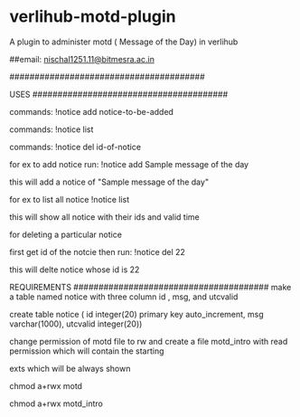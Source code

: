 verlihub-motd-plugin
====================

A plugin to administer motd ( Message of the Day) in verlihub


##email: nischal1251.11@bitmesra.ac.in

#######################################



USES
#######################################

commands: !notice add notice-to-be-added

commands: !notice list

commands: !notice del id-of-notice

for ex to add notice run: !notice add Sample message of the day

this will add a notice of "Sample message of the day"

for ex to list all notice !notice list

this will show all notice with their ids and valid time

for deleting a particular notice

first get id of the notcie then run: !notice del 22

this will delte notice whose id is 22

REQUIREMENTS
#######################################
make a table named notice with three column id , msg, and utcvalid

create table notice ( id integer(20) primary key auto_increment, msg varchar(1000), utcvalid integer(20))

change permission of motd file to rw and create a file motd_intro  with read permission which will contain the starting 

exts which will be always shown

chmod a+rwx motd

chmod a+rwx motd_intro
